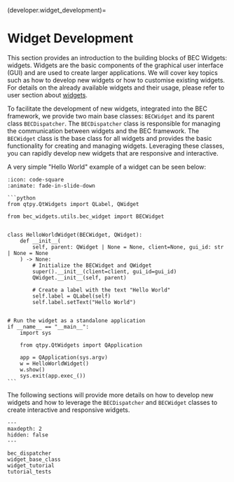 (developer.widget_development)=

# Widget Development
This section provides an introduction to the building blocks of BEC Widgets: widgets. Widgets are the basic components of the graphical user interface (GUI) and are used to create larger applications. We will cover key topics such as how to develop new widgets or how to customise existing widgets. For details on the already available widgets and their usage, please refer to user section about [widgets](#user.widgets). 

To facilitate the development of new widgets, integrated into the BEC framework, we provide two main base classes: `BECWidget` and its parent class `BECDispatcher`. The `BECDispatcher` class is responsible for managing the communication between widgets and the BEC framework. The `BECWidget` class is the base class for all widgets and provides the basic functionality for creating and managing widgets. Leveraging these classes, you can rapidly develop new widgets that are responsive and interactive. 

A very simple "Hello World" example of a widget can be seen below:

````{dropdown} View code: Hello World Widget
:icon: code-square
:animate: fade-in-slide-down

```python
from qtpy.QtWidgets import QLabel, QWidget

from bec_widgets.utils.bec_widget import BECWidget


class HelloWorldWidget(BECWidget, QWidget):
    def __init__(
        self, parent: QWidget | None = None, client=None, gui_id: str | None = None
    ) -> None:
        # Initialize the BECWidget and QWidget
        super().__init__(client=client, gui_id=gui_id)
        QWidget.__init__(self, parent)

        # Create a label with the text "Hello World"
        self.label = QLabel(self)
        self.label.setText("Hello World")


# Run the widget as a standalone application
if __name__ == "__main__":
    import sys

    from qtpy.QtWidgets import QApplication

    app = QApplication(sys.argv)
    w = HelloWorldWidget()
    w.show()
    sys.exit(app.exec_())
```
````

The following sections will provide more details on how to develop new widgets and how to leverage the `BECDispatcher` and `BECWidget` classes to create interactive and responsive widgets.

```{toctree}
---
maxdepth: 2
hidden: false
---

bec_dispatcher
widget_base_class
widget_tutorial
tutorial_tests
```